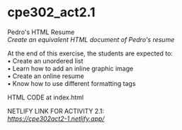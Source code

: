 # cpe302_act2.1

Pedro's HTML Resume <br>
<i> Create an equivalent HTML document of Pedro's resume </i>

At the end of this exercise, the students are expected to: <br>
• Create an unordered list <br>
• Learn how to add an inline graphic image <br>
• Create an online resume <br>
• Know how to use different formatting tags 

HTML CODE at index.html

NETLIFY LINK FOR ACTIVITY 2.1: <br>
<i> https://cpe302act2-1.netlify.app/ <i>

